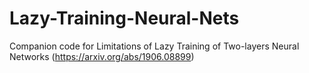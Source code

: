 # Lazy-Training-Neural-Nets
Companion code for Limitations of Lazy Training of Two-layers Neural Networks (https://arxiv.org/abs/1906.08899)
